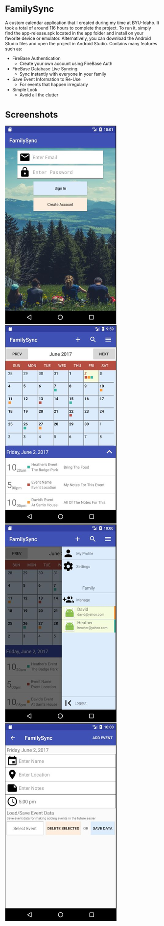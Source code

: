 # FamilySync

A custom calendar application that I created during my time at BYU-Idaho. It took a total of around 116 hours to complete the project. To run it, simply find the app-release.apk located in the app folder and install on your favorite device or emulator. Alternatively, you can download the Android Studio files and open the project in Android Studio.
Contains many features such as:
* FireBase Authentication
  * Create your own account using FireBase Auth
* FireBase Database Live Syncing
  * Sync instantly with everyone in your family
* Save Event Information to Re-Use
  * For events that happen irregularly
* Simple Look
  * Avoid all the clutter

# Screenshots
![SignIn Screen](/FamilySync/screenshots/FamilySync_SignIn.JPG?raw=true "SignIn Screen")
![Main Screen](/FamilySync/screenshots/FamilySync_Main.JPG?raw=true "Main Screen")
![Menu Screen](/FamilySync/screenshots/FamilySync_Menu.JPG?raw=true "Menu Screen")
![Add Event Screen](/FamilySync/screenshots/FamilySync_AddEvent.JPG?raw=true "Add Event Screen")
